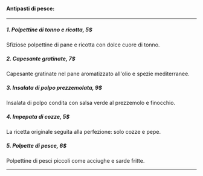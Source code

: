 #### Antipasti di pesce:***##### 1. _Polpettine di tonno e ricotta_, 5$Sfiziose polpettine di pane e ricotta con dolce cuore di tonno.##### 2. _Capesante gratinate_, 7$Capesante gratinate nel pane aromatizzato all'olio e spezie mediterranee.##### 3. _Insalata di polpo prezzemolata_, 9$Insalata di polpo condita con salsa verde al prezzemolo e finocchio.##### 4. _Impepata di cozze_, 5$La ricetta originale seguita alla perfezione: solo cozze e pepe.##### 5. _Polpette di pesce_, 6$Polpettine di pesci piccoli come acciughe e sarde fritte.***